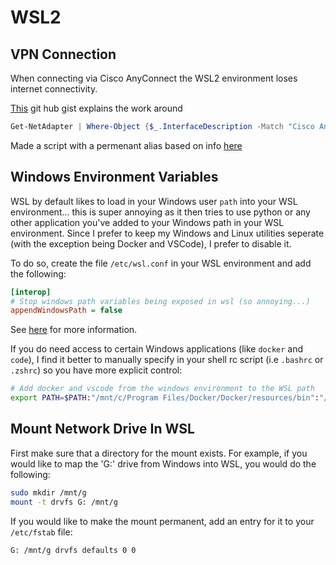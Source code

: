 # WSL2

## VPN Connection

When connecting via Cisco AnyConnect the WSL2 environment loses internet connectivity.

[This](https://gist.github.com/machuu/7663aa653828d81efbc2aaad6e3b1431) git hub gist explains the work around

```powershell
Get-NetAdapter | Where-Object {$_.InterfaceDescription -Match "Cisco AnyConnect"} | Set-NetIPInterface -InterfaceMetric 6000
```

Made a script with a permenant alias based on info [here](https://stackoverflow.com/questions/24914589/how-to-create-permanent-powershell-aliases)

## Windows Environment Variables

WSL by default likes to load in your Windows user `path` into your WSL environment... this is super annoying as it then tries to use python or any other application you've added to your Windows path in your WSL environment. Since I prefer to keep my Windows and Linux utilities seperate (with the exception being Docker and VSCode), I prefer to disable it.

To do so, create the file `/etc/wsl.conf` in your WSL environment and add the following:

```ini
[interop]
# Stop windows path variables being exposed in wsl (so annoying...)
appendWindowsPath = false
```

See [here](https://devblogs.microsoft.com/commandline/automatically-configuring-wsl/) for more information.

If you do need access to certain Windows applications (like `docker` and `code`), I find it better to manually specify in your shell rc script (i.e `.bashrc` or `.zshrc`) so you have more explicit control:

```bash
# Add docker and vscode from the windows environment to the WSL path
export PATH=$PATH:"/mnt/c/Program Files/Docker/Docker/resources/bin":"/mnt/c/ProgramData/DockerDesktop/version-bin":"/mnt/c/Users/v_capote/AppData/Local/Programs/Microsoft VS Code/bin"
```


## Mount Network Drive In WSL

First make sure that a directory for the mount exists. For example, if you would like to map the 'G:' drive from Windows into WSL, you would do the following:

```bash
sudo mkdir /mnt/g
mount -t drvfs G: /mnt/g
```

If you would like to make the mount permanent, add an entry for it to your `/etc/fstab` file:

```bash
G: /mnt/g drvfs defaults 0 0
```